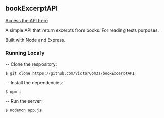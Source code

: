 ## bookExcerptAPI

[Access the API here](https://book-excerpt-api.herokuapp.com/)

A simple API that return excerpts from books. For reading tests purposes.

Built with Node and Express.

### Running Localy

-- Clone the respository:

`$ git clone https://github.com/VictorGom3s/bookExcerptAPI`

-- Install the dependencies:

`$ npm i`

-- Run the server:

`$ nodemon app.js`
